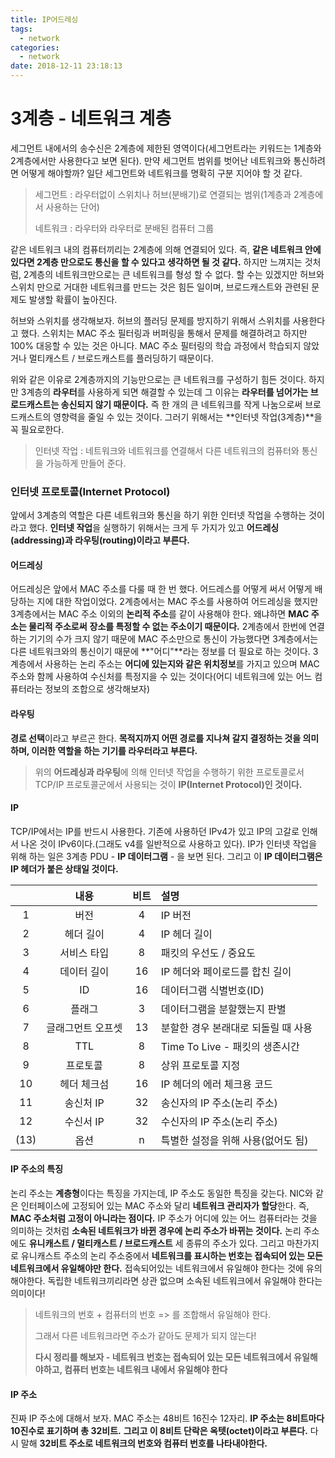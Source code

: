 ```yaml
---
title: IP어드레싱
tags:
  - network
categories:
  - network
date: 2018-12-11 23:18:13
---
```


# 3계층 - 네트워크 계층

세그먼트 내에서의 송수신은 2계층에 제한된 영역이다(세그먼트라는 키워드는 1계층와 2계층에서만 사용한다고 보면 된다). 만약 세그먼트 범위를 벗어난 네트워크와 통신하려면 어떻게 해야할까? 일단 세그먼트와 네트워크를 명확히 구분 지어야 할 것 같다. 

> 세그먼트 : 라우터없이 스위치나 허브(분배기)로 연결되는 범위(1계층과 2계층에서 사용하는 단어)
>
> 네트워크 : 라우터와 라우터로 분배된 컴퓨터 그룹

같은 네트워크 내의 컴퓨터끼리는 2계층에 의해 연결되어 있다. 즉, **같은 네트워크 안에 있다면 2계층 만으로도 통신을 할 수 있다고 생각하면 될 것 같다.** 하지만 느껴지는 것처럼, 2계층의 네트워크만으로는 큰 네트워크를 형성 할 수 없다. 할 수는 있겠지만 허브와 스위치 만으로 거대한 네트워크를 만드는 것은 힘든 일이며, 브로드캐스트와 관련된 문제도 발생할 확률이 높아진다. 

허브와 스위치를 생각해보자. 허브의 플러딩 문제를 방지하기 위해서 스위치를 사용한다고 했다. 스위치는 MAC 주소 필터링과 버퍼링을 통해서 문제를 해결하려고 하지만 100% 대응할 수 있는 것은 아니다. MAC 주소 필터링의 학습 과정에서 학습되지 않았거나 멀티캐스트 / 브로드캐스트를 플러딩하기 때문이다. 

위와 같은 이유로 2계층까지의 기능만으로는 큰 네트워크를 구성하기 힘든 것이다. 하지만 3계층의 **라우터**를 사용하게 되면 해결할 수 있는데 그 이유는 **라우터를 넘어가는 브로드캐스트는 송신되지 않기 때문이다.** 즉 한 개의 큰 네트워크를 작게 나눔으로써 브로드캐스트의 영향력을 줄일 수 있는 것이다. 그러기 위해서는 **인터넷 작업(3계층)**을 꼭 필요로한다. 

> 인터넷 작업 : 네트워크와 네트워크를 연결해서 다른 네트워크의 컴퓨터와 통신을 가능하게 만들어 준다.



### 인터넷 프로토콜(Internet Protocol)

앞에서 3계층의 역할은 다른 네트워크와 통신을 하기 위한 인터넷 작업을 수행하는 것이라고 했다. **인터넷 작업**을 실행하기 위해서는 크게 두 가지가 있고 **어드레싱(addressing)과 라우팅(routing)이라고 부른다.** 

#### 어드레싱

어드레싱은 앞에서 MAC 주소를 다룰 때 한 번 했다. 어드레스를 어떻게 써서 어떻게 배당하는 지에 대한 작업이었다. 2계층에서는 MAC 주소를 사용하여 어드레싱을 했지만 3계층에서는 MAC 주소 이외의 **논리적 주소**를 같이 사용해야 한다. 왜냐하면 **MAC 주소는 물리적 주소로써** **장소를 특정할 수 없는 주소이기 때문이다.** 2계층에서 한번에 연결하는 기기의 수가 크지 않기 때문에 MAC 주소만으로 통신이 가능했다면 3계층에서는 다른 네트워크와의 통신이기 때문에 **"어디"**라는 정보를 더 필요로 하는 것이다. 3계층에서 사용하는 논리 주소는 **어디에 있는지와 같은 위치정보**를 가지고 있으며 MAC 주소와 함께 사용하여 수신처를 특정지을 수 있는 것이다(어디 네트워크에 있는 어느 컴퓨터라는 정보의 조합으로 생각해보자)

#### 라우팅

**경로 선택**이라고 부르곤 한다. **목적지까지 어떤 경로를 지나쳐 갈지 결정하는 것을 의미하며, 이러한 역할을 하는 기기를 라우터라고 부른다.** 

> 위의 **어드레싱과 라우팅**에 의해 인터넷 작업을 수행하기 위한 프로토콜로서 TCP/IP 프로토콜군에서 사용되는 것이 **IP(Internet Protocol)인 것이다.**

#### IP

TCP/IP에서는 IP를 반드시 사용한다. 기존에 사용하던 IPv4가 있고 IP의 고갈로 인해서 나온 것이 IPv6이다.(그래도 v4를 일반적으로 사용하고 있다). IP가 인터넷 작업을 위해 하는 일은 3계층 PDU - **IP 데이터그램** - 을 보면 된다. 그리고 이 **IP 데이터그램은 IP 헤더가 붙은 상태일 것이다.** 

|      |       내용        | 비트 | 설명                                |
| :--: | :---------------: | :--: | :---------------------------------- |
|  1   |       버전        |  4   | IP 버전                             |
|  2   |     헤더 길이     |  4   | IP 헤더 길이                        |
|  3   |    서비스 타입    |  8   | 패킷의 우선도 / 중요도              |
|  4   |    데이터 길이    |  16  | IP 헤더와 페이로드를 합친 길이      |
|  5   |        ID         |  16  | 데이터그램 식별번호(ID)             |
|  6   |      플래그       |  3   | 데이터그램을 분할했는지 판별        |
|  7   | 글래그먼트 오프셋 |  13  | 분할한 경우 본래대로 되돌릴 때 사용 |
|  8   |        TTL        |  8   | Time To Live - 패킷의 생존시간      |
|  9   |     프로토콜      |  8   | 상위 프로토콜 지정                  |
|  10  |    헤더 체크섬    |  16  | IP 헤더의 에러 체크용 코드          |
|  11  |     송신처 IP     |  32  | 송신자의 IP 주소(논리 주소)         |
|  12  |     수신서 IP     |  32  | 수신자의 IP 주소(논리 주소)         |
| (13) |       옵션        |  n   | 특별한 설정을 위해 사용(없어도 됨)  |

#### IP 주소의 특징

논리 주소는 **계층형**이다는 특징을 가지는데, IP 주소도 동일한 특징을 갖는다. NIC와 같은 인터페이스에 고정되어 있는 MAC 주소와 달리 **네트워크 관리자가 할당**한다. 즉, **MAC 주소처럼 고정이 아니라는 점이다.** IP 주소가 어디에 있는 어느 컴퓨터라는 것을 의미하는 것처럼 **소속된 네트워크가 바뀐 경우에 논리 주소가 바뀌는 것이다.** 논리 주소에도 **유니캐스트 / 멀티캐스트 / 브로드캐스트** 세 종류의 주소가 있다. 그리고 마찬가지로 유니캐스트 주소의 논리 주소중에서 **네트워크를 표시하는 번호는 접속되어 있는 모든 네트워크에서 유일해야만 한다.** 접속되어있는 네트워크에서 유일해야 한다는 것에 유의해야한다. 독립한 네트워크끼리라면 상관 없으며 소속된 네트워크에서 유일해야 한다는 의미이다!

> 네트워크의 번호 + 컴퓨터의 번호 => 를 조합해서 유일해야 한다.
>
> 그래서 다른 네트워크라면 주소가 같아도 문제가 되지 않는다!
>
> **다시 정리를 해보자 - 네트워크 번호는 접속되어 있는 모든 네트워크에서 유일해야하고, 컴퓨터 번호는 네트워크 내에서 유일해야 한다**

#### IP 주소

진짜 IP 주소에 대해서 보자. MAC 주소는 48비트 16진수 12자리. **IP 주소는 8비트마다 10진수로 표기하며 총 32비트.** **그리고 이 8비트 단락은 옥텟(octet)이라고 부른다.** 다시 말해 **32비트 주소로 네트워크의 번호와 컴퓨터 번호를 나타내야한다.**